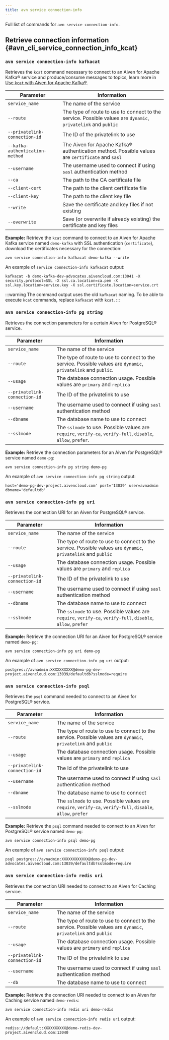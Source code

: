 ```yaml
---
title: avn service connection-info
---
```


Full list of commands for `avn service connection-info`.

## Retrieve connection information {#avn_cli_service_connection_info_kcat}

### `avn service connection-info kafkacat`

Retrieves the `kcat` command necessary to connect to an Aiven for Apache
Kafka® service and produce/consume messages to topics, learn more in
[Use `kcat` with Aiven for Apache Kafka®](/docs/products/kafka/howto/kcat).

| Parameter                       | Information                                                                                                   |
| ------------------------------- | ------------------------------------------------------------------------------------------------------------- |
| `service_name`                  | The name of the service                                                                                       |
| `--route`                       | The type of route to use to connect to the service. Possible values are `dynamic`, `privatelink` and `public` |
| `--privatelink-connection-id`   | The ID of the privatelink to use                                                                              |
| `--kafka-authentication-method` | The Aiven for Apache Kafka® authentication method. Possible values are `certificate` and `sasl`               |
| `--username`                    | The username used to connect if using `sasl` authentication method                                            |
| `--ca`                          | The path to the CA certificate file                                                                           |
| `--client-cert`                 | The path to the client certificate file                                                                       |
| `--client-key`                  | The path to the client key file                                                                               |
| `--write`                       | Save the certificate and key files if not existing                                                            |
| `--overwrite`                   | Save (or overwrite if already existing) the certificate and key files                                         |

**Example:** Retrieve the `kcat` command to connect to an Aiven for
Apache Kafka service named `demo-kafka` with SSL authentication
(`certificate`), download the certificates necessary for the connection:

```
avn service connection-info kafkacat demo-kafka --write
```

An example of `service connection-info kafkacat` output:

```text
kafkacat -b demo-kafka-dev-advocates.aivencloud.com:13041 -X security.protocol=SSL -X ssl.ca.location=ca.pem -X ssl.key.location=service.key -X ssl.certificate.location=service.crt
```

:::warning
The command output uses the old `kafkacat` naming. To be able to execute
`kcat` commands, replace `kafkacat` with `kcat`.
:::

### `avn service connection-info pg string`

Retrieves the connection parameters for a certain Aiven for PostgreSQL®
service.

| Parameter                     | Information                                                                                                    |
| ----------------------------- | -------------------------------------------------------------------------------------------------------------- |
| `service_name`                | The name of the service                                                                                        |
| `--route`                     | The type of route to use to connect to the service. Possible values are `dynamic`, `privatelink` and `public`. |
| `--usage`                     | The database connection usage. Possible values are `primary` and `replica`                                     |
| `--privatelink-connection-id` | The ID of the privatelink to use                                                                               |
| `--username`                  | The username used to connect if using `sasl` authentication method                                             |
| `--dbname`                    | The database name to use to connect                                                                            |
| `--sslmode`                   | The `sslmode` to use. Possible values are `require`, `verify-ca`, `verify-full`, `disable`, `allow`, `prefer`. |

**Example:** Retrieve the connection parameters for an Aiven for
PostgreSQL® service named `demo-pg`:

```
avn service connection-info pg string demo-pg
```

An example of `avn service connection-info pg string` output:

```text
host='demo-pg-dev-project.aivencloud.com' port='13039' user=avnadmin dbname='defaultdb'
```

### `avn service connection-info pg uri`

Retrieves the connection URI for an Aiven for PostgreSQL® service.

| Parameter                     | Information                                                                                                   |
| ----------------------------- | ------------------------------------------------------------------------------------------------------------- |
| `service_name`                | The name of the service                                                                                       |
| `--route`                     | The type of route to use to connect to the service. Possible values are `dynamic`, `privatelink` and `public` |
| `--usage`                     | The database connection usage. Possible values are `primary` and `replica`                                    |
| `--privatelink-connection-id` | The ID of the privatelink to use                                                                              |
| `--username`                  | The username used to connect if using `sasl` authentication method                                            |
| `--dbname`                    | The database name to use to connect                                                                           |
| `--sslmode`                   | The `sslmode` to use. Possible values are `require`, `verify-ca`, `verify-full`, `disable`, `allow`, `prefer` |

**Example:** Retrieve the connection URI for an Aiven for PostgreSQL®
service named `demo-pg`:

```
avn service connection-info pg uri demo-pg
```

An example of `avn service connection-info pg uri` output:

```text
postgres://avnadmin:XXXXXXXXXX@demo-pg-dev-project.aivencloud.com:13039/defaultdb?sslmode=require
```

### `avn service connection-info psql`

Retrieves the `psql` command needed to connect to an Aiven for
PostgreSQL® service.

| Parameter                     | Information                                                                                                   |
| ----------------------------- | ------------------------------------------------------------------------------------------------------------- |
| `service_name`                | The name of the service                                                                                       |
| `--route`                     | The type of route to use to connect to the service. Possible values are `dynamic`, `privatelink` and `public` |
| `--usage`                     | The database connection usage. Possible values are `primary` and `replica`                                    |
| `--privatelink-connection-id` | The Id of the privatelink to use                                                                              |
| `--username`                  | The username used to connect if using `sasl` authentication method                                            |
| `--dbname`                    | The database name to use to connect                                                                           |
| `--sslmode`                   | The `sslmode` to use. Possible values are `require`, `verify-ca`, `verify-full`, `disable`, `allow`, `prefer` |

**Example:** Retrieve the `psql` command needed to connect to an Aiven
for PostgreSQL® service named `demo-pg`:

```
avn service connection-info psql demo-pg
```

An example of `avn service connection-info psql` output:

```text
psql postgres://avnadmin:XXXXXXXXXXXX@demo-pg-dev-advocates.aivencloud.com:13039/defaultdb?sslmode=require
```

### `avn service connection-info redis uri`

Retrieves the connection URI needed to connect to an Aiven for Caching
service.

| Parameter                     | Information                                                                                                   |
| ----------------------------- | ------------------------------------------------------------------------------------------------------------- |
| `service_name`                | The name of the service                                                                                       |
| `--route`                     | The type of route to use to connect to the service. Possible values are `dynamic`, `privatelink` and `public` |
| `--usage`                     | The database connection usage. Possible values are `primary` and `replica`                                    |
| `--privatelink-connection-id` | The ID of the privatelink to use                                                                              |
| `--username`                  | The username used to connect if using `sasl` authentication method                                            |
| `--db`                        | The database name to use to connect                                                                           |

**Example:** Retrieve the connection URI needed to connect to an Aiven
for Caching service named `demo-redis`:

```
avn service connection-info redis uri demo-redis
```

An example of `avn service connection-info redis uri` output:

```text
rediss://default:XXXXXXXXXX@demo-redis-dev-project.aivencloud.com:13040
```
